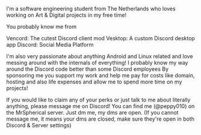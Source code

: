 I'm a software engineering student from The Netherlands who loves working on Art & Digital projects in my free time!

You probably know me from

Vencord: The cutest Discord client mod
Vesktop: A custom Discord desktop app
Discord: Social Media Platform

I'm also very passionate about anything Android and Linux related and love messing around with the internals of everything! I probably know my way around the Discord code better than some Discord employees
By sponsoring me you support my work and help me pay for costs like domain, hosting and also life expenses and allow me to spend more time on my projects!

If you would like to claim any of your perks or just talk to me about literally anything, please message me on Discord! You can find me (@peppy010) on the MrSpherical server. Just dm me, my dms are open. (If you cannot message me, it means your dms are closed, make sure they're open in both Discord & Server settings)

